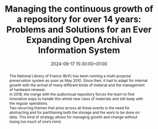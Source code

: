 ---
abstract: 'The National Library of France (BnF) has been running a multi-purpose preservation
  system as soon as May 2010. Since then, it had to adapt for internal growth with
  the arrival of many different kinds of material and the management of hardware renewal.


  In 2018, the merge with the audiovisual repository forces the team to find innovative
  ways to handle this whole new class of materials and still keep with the regular
  operations.


  Two recurring themes that arise across all these events is the need for abstracting
  and for partitioning both the storage and the work to be done on data. This kind
  of strategy allows for managing growth and change without losing too much of one’s
  mind.'
creators:
- Thomas Ledoux
date: 2024-09-17 15:30:00+01:00
document_url: https://ipres2024.pubpub.org/pub/7vz1p6qr/download/pdf
grand_parent: iPRES
institutions: []
keywords:
- approaches to preservation
- scaling up
landing_page_url: https://ipres2024.pubpub.org/pub/7vz1p6qr/
language: eng
layout: publication
license: Creative Commons Attribution 4.0 (CC-BY-4.0)
notes_url: https://docs.google.com/document/d/1QaM-23veDJpSDV0c31avxpj7N9yzi82UpA5LXQjgyRM/edit#heading=h.aar4tupij1po
parent: iPRES 2024
publication_type: paper
size: null
slides_url: https://zenodo.org/records/13851561
source_name: iPRES
stream_url: https://www.archief.vlaanderen.be/archief/records/dossiers/5acb210228ce4315ae650812d056a482329eb83ed2dc42398a51505dc153be81/documents/32af20969ae4432e92ec34b4858d646eb0bc0e923d964404a63fd266c97ef4ee
title: 'Managing the continuous growth of a repository for over 14 years: Problems
  and Solutions for an Ever Expanding Open Archival Information System'
year: 2024
---